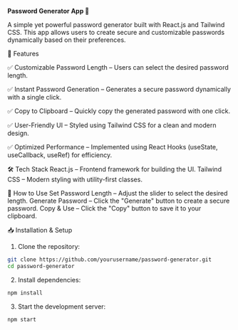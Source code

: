 **Password Generator App 🔐**

A simple yet powerful password generator built with React.js and Tailwind CSS. This app allows users to create secure and customizable passwords dynamically based on their preferences.

🚀 Features

✅ Customizable Password Length – Users can select the desired password length.

✅ Instant Password Generation – Generates a secure password dynamically with a single click.

✅ Copy to Clipboard – Quickly copy the generated password with one click.

✅ User-Friendly UI – Styled using Tailwind CSS for a clean and modern design.

✅ Optimized Performance – Implemented using React Hooks (useState, useCallback, useRef) for efficiency.

🛠️ Tech Stack
React.js – Frontend framework for building the UI.
Tailwind CSS – Modern styling with utility-first classes.

🎯 How to Use
Set Password Length – Adjust the slider to select the desired length.
Generate Password – Click the "Generate" button to create a secure password.
Copy & Use – Click the "Copy" button to save it to your clipboard.

📥 Installation & Setup
1. Clone the repository:
```sh
git clone https://github.com/yourusername/password-generator.git
cd password-generator
```
2. Install dependencies:
```sh
npm install
```
3. Start the development server:
```sh
npm start
```
  

